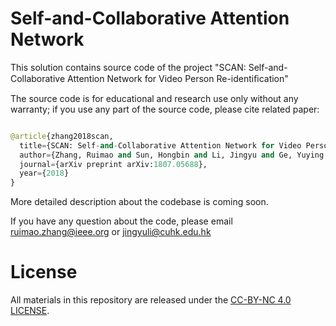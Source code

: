 # Self-and-Collaborative Attention Network

This solution contains source code of the project "SCAN: Self-and-Collaborative Attention Network for Video Person Re-identiﬁcation" 

The source code is for educational and research use only without any warranty; if you use any part of the source code, please cite related paper:


``` python

@article{zhang2018scan,
  title={SCAN: Self-and-Collaborative Attention Network for Video Person Re-identification},
  author={Zhang, Ruimao and Sun, Hongbin and Li, Jingyu and Ge, Yuying and Lin, Liang and Luo, Ping and Wang, Xiaogang},
  journal={arXiv preprint arXiv:1807.05688},
  year={2018}
}

```

More detailed description about the codebase is coming soon.


If you have any question about the code, please email ruimao.zhang@ieee.org or jingyuli@cuhk.edu.hk


# License

All materials in this repository are released under the [CC-BY-NC 4.0 LICENSE](https://creativecommons.org/licenses/by-nc/4.0/).
